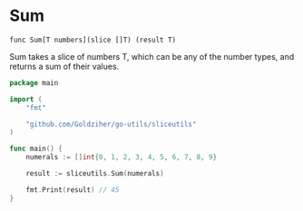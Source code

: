 # Sum

`func Sum[T numbers](slice []T) (result T)`

Sum takes a slice of numbers T, which can be any of the number types, and returns a sum of their values.

```go
package main

import (
	"fmt"

	"github.com/Goldziher/go-utils/sliceutils"
)

func main() {
	numerals := []int{0, 1, 2, 3, 4, 5, 6, 7, 8, 9}

	result := sliceutils.Sum(numerals)

	fmt.Print(result) // 45
}
```
